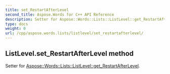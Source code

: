 ```yaml
---
title: set_RestartAfterLevel
second_title: Aspose.Words for C++ API Reference
description: Setter for Aspose::Words::Lists::ListLevel::get_RestartAfterLevel. 
type: docs
weight: 0
url: /cpp/aspose.words.lists/listlevel/set_restartafterlevel/
---
```

## ListLevel.set_RestartAfterLevel method


Setter for [Aspose::Words::Lists::ListLevel::get_RestartAfterLevel](./get_restartafterlevel/).

